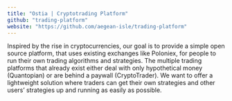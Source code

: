 ```yaml
---
title: "Ostia | Cryptotrading Platform"
github: "trading-platform"
website: "https://github.com/aegean-isle/trading-platform"
---
```


Inspired by the rise in cryptocurrencies, our goal is to provide a simple open source platform, that uses existing exchanges like Poloniex, for people to run their own trading algorithms and strategies. The multiple trading platforms that already exist either deal with only hypothetical money (Quantopian) or are behind a paywall (CryptoTrader). We want to offer a lightweight solution where traders can get their own strategies and other users’ strategies up and running as easily as possible.
